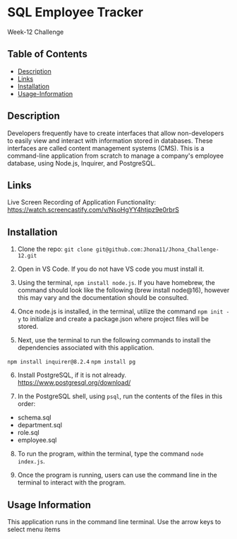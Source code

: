 # SQL Employee Tracker
Week-12 Challenge

## Table of Contents
*  [Description](#Description)
*  [Links](#Links)
*  [Installation](#Installation)
*  [Usage-Information](#Usage-Information)

##  Description 
Developers frequently have to create interfaces that allow non-developers to easily view and interact with information stored in databases. These interfaces are called content management systems (CMS). This is a command-line application from scratch to manage a company's employee database, using Node.js, Inquirer, and PostgreSQL.

## Links

Live Screen Recording of Application Functionality: https://watch.screencastify.com/v/NsoHgYY4htjpz9e0rbrS

## Installation

1. Clone the repo: `git clone git@github.com:Jhona11/Jhona_Challenge-12.git`

2. Open in VS Code. If you do not have VS code you must install it.

3. Using the terminal, `npm install node.js`. If you have homebrew, the command should look like the following (brew install node@16), however this may vary and the documentation should be consulted.

4. Once node.js is installed, in the terminal, utilize the command `npm init -y` to initialize and create a package.json where project files will be stored.

5. Next, use the terminal to run the following commands to install the dependencies associated with this application.

`npm install inquirer@8.2.4`
`npm install pg`

6. Install PostgreSQL, if it is not already. https://www.postgresql.org/download/

7. In the PostgreSQL shell, using `psql`, run the contents of the files in this order:
* schema.sql
* department.sql
* role.sql
* employee.sql

8. To run the program, within the terminal, type the command `node index.js`.

9. Once the program is running, users can use the command line in the terminal to interact with the program.

## Usage Information

This application runs in the command line terminal. Use the arrow keys to select menu items